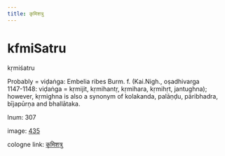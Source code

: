 ```yaml
---
title: कृमिशत्रु
---
```


# kfmiSatru

kṛmiśatru  <div n="P" />Probably = viḍaṅga: Embelia ribes Burm. f. (Kai.Nigh., oṣadhivarga <div n="lb" />1147-1148: viḍaṅga = kṛmijit, kṛmihantṛ, kṛmihara, kṛmihṛt, jantughna); <div n="lb" />however, kṛmighna is also a synonym of kolakanda, palāṇḍu, pāribhadra, <div n="lb" />bījapūrṇa and bhallātaka.

lnum: 307

image: [435](https://www.sanskrit-lexicon.uni-koeln.de/scans/csl-apidev/servepdf.php?dict=snp&page=435)

cologne link: [कृमिशत्रु](https://sanskrit-lexicon.uni-koeln.de/scans/csl-apidev/getword.php?dict=snp&key=कृमिशत्रु)

